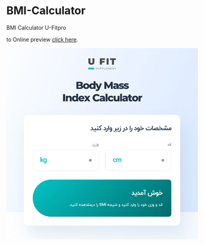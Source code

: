 # BMI-Calculator
BMI Calculator U-Fitpro

to Online preview [click here](https://u-fitpro.com/bmi/).


[![pooyanshabani](/images/u-fitpro-bmi.jpg)](https://u-fitpro.com/bmi/)
